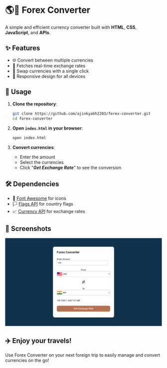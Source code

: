 # 🌎💱 Forex Converter

A simple and efficient currency converter built with **HTML**, **CSS**, **JavaScript**, and **APIs**.

## ✨ Features

- 🌐 Convert between multiple currencies
- 🔄 Fetches real-time exchange rates
- 🔄 Swap currencies with a single click
- 📱 Responsive design for all devices

## 🚀 Usage

1. **Clone the repository**:
    ```bash
    git clone https://github.com/ajinkyabh2203/forex-converter.git
    cd forex-converter
    ```

2. **Open `index.html` in your browser**:
    ```bash
    open index.html
    ```

3. **Convert currencies**:
    - Enter the amount
    - Select the currencies
    - Click "_**Get Exchange Rate**_" to see the conversion

## 🛠️ Dependencies

- 🎨 [Font Awesome](https://cdnjs.cloudflare.com/ajax/libs/font-awesome/6.5.2/css/all.min.css) for icons
- 🏳️ [Flags API](https://flagsapi.com) for country flags
- 📈 [Currency API](https://latest.currency-api.pages.dev/v1/currencies) for exchange rates

## 📸 Screenshots

![Screenshot](view.png)

## ✈️ Enjoy your travels!

Use Forex Converter on your next foreign trip to easily manage and convert currencies on the go!

